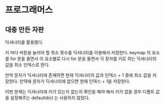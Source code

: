 # 프로그래머스

## 대충 만든 자판

딕셔너리를 활용했다.

키 마다 버튼을 눌러야 할 최소 횟수를 딕셔너리를 이용해서 저장한다. keymap 의 요소를 for 문을 돌면서 이 요소별로 다시 for 문을 돌면서 각 문자를 키로 하는 딕셔너리의 값을 최소 인덱스로 한다. 

만약 문자가 딕셔너리에 존재하면 현재 딕셔너리의 값과 인덱스 + 1 중에 최소 값을 저장한다. 만약에 문자가 딕셔너리에 없으면 현재 인덱스 + 1을 저장한다.

이번 문제는 딕셔너리에 키가 있는지 없는지 확인을 해야 해서 키가 없을 경우 디폴트 값을 설정해주는 defaultdict 는 사용하지 않았다.



